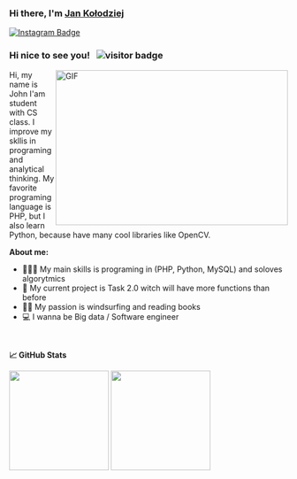 ### Hi there, I'm <a href="https://github.com/JanKolo04" target="_blank">Jan Kołodziej</a>

[![Instagram Badge](https://img.shields.io/badge/-Instagram-e4405f?style=flat-square&logo=Instagram&logoColor=white)](https://www.instagram.com/jan_programowanie/)

### Hi nice to see you! &nbsp; ![visitor badge](https://komarev.com/ghpvc/?username=JanKolo04&color=blue)


<img align="right" alt="GIF" src="https://user-images.githubusercontent.com/76879087/204387700-7dce75f4-1868-41d1-8882-c4b1edfb9320.gif" width="420" height="280"/>


Hi, my name is John I'am student with CS class. I improve my skllis in programing and analytical thinking. My favorite programing language is PHP, but I also learn Python, because have many cool libraries like OpenCV.

**About me:**
- 👨🏻‍💻 My main skills is programing in (PHP, Python, MySQL) and soloves algorytmics
- 🚀 My current project is Task 2.0 witch will have more functions than before
- 🏄‍♂️ My passion is windsurfing and reading books
- 💻 I wanna be Big data / Software engineer

<br>


**&#x1f4c8; GitHub Stats**

<p>
  <img height="180px" src="https://github-readme-stats.vercel.app/api?username=JanKolo04&show_icons=true&hide_border=true&&count_private=true&include_all_commits=true"/>
  
  <img height="180px" src="https://github-readme-stats.vercel.app/api/top-langs/?username=JanKolo04&exclude_repo=KNN-Image-Classification&show_icons=true&hide_border=true&layout=compact&langs_count=8"/>
</p>
